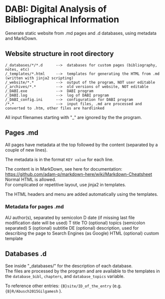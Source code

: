# DABI: Digital Analysis of Bibliographical Information

Generate static website from .md pages and .d databases, using metadata and MarkDown.


## Website structure in root directory

```
/_databases/*/*.d      -->  databases for custom pages (bibliography, notes, etc)
/_templates/*.html     -->  templates for generating the HTML from .md (written with jinja2 scripting)
/_website/*.*          -->  output of the program, NOT user editable
/_archives/*.*         -->  old versions of website, NOT editable
/_DABI.exe             -->  DABI program
/_DABI.log             -->  log of DABI program
/_DABI_config.ini      -->  configuration for DABI program
/*.*                   -->  input files, .md are processed and converted to .htm, other files are hardlinked
```

All input filenames starting with "_" are ignored by the the program.



## Pages .md

All pages have metadata at the top followed by the content (separated by a couple of new lines).

The metadata is in the format `KEY value` for each line.

The content is in MarkDown, see here for documentation: https://github.com/adam-p/markdown-here/wiki/Markdown-Cheatsheet  
Normal HTML is allowed.  
For complicated or repetitive layout, use jinja2 in templates.

The HTML headers and menu are added automatically using the templates.



### Metadata for pages .md

AU author(s), separated by semicolon
D date (if missing last file modification date will be used)
T title
TO (optional) topics (semicolon separated)
S (optional) subtitle
DE (optional) description, used for describing the page to Search Engines (as Google)
HTML (optional) custom template



## Databases .d

See inside "_databases/" for the description of each database.  
The files are processed by the program and are available to the templates in the `database_bibl`, `chapters`, and `database_topics` variable.

To reference other entries: `{B}site/ID_of_the_entry` (e.g. `{B}R/Abusch2015Gilgamesh` ).

